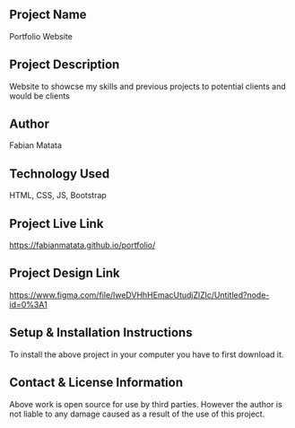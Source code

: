 ## Project Name
Portfolio Website

## Project Description
Website to showcse my skills and previous projects to potential clients and would be clients

## Author
Fabian Matata

## Technology Used
HTML, CSS, JS, Bootstrap

## Project Live Link
https://fabianmatata.github.io/portfolio/
## Project Design Link
https://www.figma.com/file/lweDVHhHEmacUtudjZlZlc/Untitled?node-id=0%3A1

## Setup & Installation Instructions
To install the above project in your computer you have to first download it.

## Contact & License Information
Above work is open source for use by third parties.
However the author is not liable to any damage caused as a result of the use of this project.